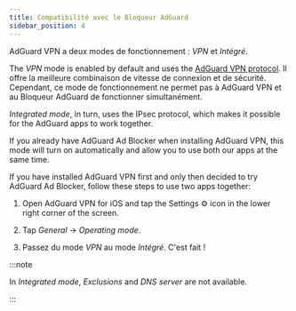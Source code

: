 ```yaml
---
title: Compatibilité avec le Bloqueur AdGuard
sidebar_position: 4
---
```


AdGuard VPN a deux modes de fonctionnement : *VPN* et *Intégré*.

The *VPN* mode is enabled by default and uses the [AdGuard VPN protocol](/general/adguard-vpn-protocol). Il offre la meilleure combinaison de vitesse de connexion et de sécurité. Cependant, ce mode de fonctionnement ne permet pas à AdGuard VPN et au Bloqueur AdGuard de fonctionner simultanément.

*Integrated mode*, in turn, uses the IPsec protocol, which makes it possible for the AdGuard apps to work together.

If you already have AdGuard Ad Blocker when installing AdGuard VPN, this mode will turn on automatically and allow you to use both our apps at the same time.

If you have installed AdGuard VPN first and only then decided to try AdGuard Ad Blocker, follow these steps to use two apps together:

1. Open AdGuard VPN for iOS and tap the Settings ⚙ icon in the lower right corner of the screen.

2. Tap *General* → *Operating mode*.

3. Passez du mode *VPN* au mode *Intégré*. C'est fait !

:::note

In *Integrated mode*, *Exclusions* and *DNS server* are not available.

:::
